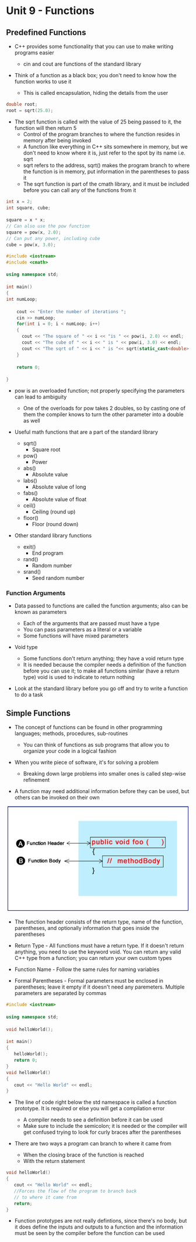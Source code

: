 # Unit 9 - Functions

## Predefined Functions

* C++ provides some functionality that you can use to make writing programs easier
  * cin and cout are functions of the standard library

* Think of a function as a black box; you don't need to know how the function works to use it
  * This is called encapsulation, hiding the details from the user

```cpp
double root;
root = sqrt(25.0);
```

* The sqrt function is called with the value of 25 being passed to it, the function will then return 5
  * Control of the program branches to where the function resides in memory after being invoked
  * A function like everything in C++ sits somewhere in memory, but we don't need to know where it is, just refer to the spot by its name i.e. sqrt
  * sqrt refers to the address, sqrt() makes the program branch to where the function is in memory, put information in the parentheses to pass it
  * The sqrt function is part of the cmath library, and it must be included before you can call any of the functions from it

```cpp
int x = 2;
int square, cube;

square = x * x;
// Can also use the pow function
square = pow(x, 2.0);
// Can put any power, including cube
cube = pow(x, 3.0);
```

```cpp
#include <iostream>
#include <cmath>

using namespace std; 

int main()
{
int numLoop;

    cout << "Enter the number of iterations ";
    cin >> numLoop;
    for(int i = 0; i < numLoop; i++)
    {
      cout << "The square of " << i << "is " << pow(i, 2.0) << endl;
      cout << "The cube of " << i << " is " << pow(i, 3.0) << endl;
      cout << "The sqrt of " << i << " is "<< sqrt(static_cast<double>(i)) << endl;
    } 

    return 0; 

}
```

* pow is an overloaded function; not properly specifying the parameters can lead to ambiguity
  * One of the overloads for pow takes 2 doubles, so by casting one of them the compiler knows to turn the other parameter into a double as well

* Useful math functions that are a part of the standard library
  * sqrt()
    * Square root
  * pow()
    * Power
  * abs()
    * Absolute value
  * labs()
    * Absolute value of long
  * fabs()
    * Absolute value of float
  * ceil()
    * Ceiling (round up)
  * floor()
    * Floor (round down)

* Other standard library functions
  * exit()
    * End program
  * rand()
    * Random number
  * srand()
    * Seed random number

### Function Arguments

* Data passed to functions are called the function arguments; also can be known as parameters
  * Each of the arguments that are passed must have a type
  * You can pass parameters as a literal or a variable
  * Some functions will have mixed parameters

* Void type
  * Some functions don't return anything; they have a void return type
  * It is needed because the compiler needs a definition of the function before you can use it; to make all functions similar (have a return type) void is used to indicate to return nothing

* Look at the standard library before you go off and try to write a function to do a task

## Simple Functions

* The concept of functions can be found in other programming languages; methods, procedures, sub-routines
  * You can think of functions as sub programs that allow you to organize your code in a logical fashion

* When you write piece of software, it's for solving a problem
  * Breaking down large problems into smaller ones is called step-wise refinement

* A function may need additional information before they can be used, but others can be invoked on their own

![Function](function.PNG)

* The function header consists of the return type, name of the function, parentheses, and optionally information that goes inside the parentheses

* Return Type - All functions must have a return type. If it doesn't return anything, you need to use the keyword void. You can return any valid C++ type from a function; you can return your own custom types
* Function Name - Follow the same rules for naming variables
* Formal Parentheses - Formal parameters must be enclosed in parentheses; leave it empty if it doesn't need any paremeters. Multiple parameters are separated by commas

```cpp
#include <iostream>

using namespace std;

void helloWorld();

int main()
{
   helloWorld();
   return 0;
}
void helloWorld()
{
   cout << "Hello World" << endl;
}
```

* The line of code right below the std namespace is called a function prototype. It is required or else you will get a compilation error
  * A compiler needs to see a definition before it can be used
  * Make sure to include the semicolon; it is needed or the compiler will get confused trying to look for curly braces after the parentheses

* There are two ways a program can branch to where it came from
  * When the closing brace of the function is reached
  * With the return statement

```cpp
void helloWorld()
{
   cout << "Hello World" << endl;
   //Forces the flow of the program to branch back 
   // to where it came from
   return;
}
```

* Function prototypes are not really defintions, since there's no body, but it does define the inputs and outputs to a function and the information must be seen by the compiler before the function can be used
